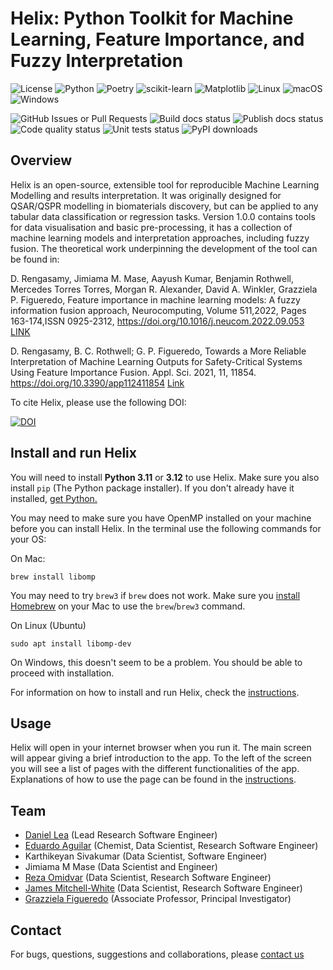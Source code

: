 # Helix: Python Toolkit for Machine Learning, Feature Importance, and Fuzzy Interpretation

![License][license-badge]
![Python][python-badge]
![Poetry][poetry-badge]
![scikit-learn][sklearn-badge]
![Matplotlib][plt-badge]
![Linux][linux-badge]
![macOS][macos-badge]
![Windows][windows-badge]

![GitHub Issues or Pull Requests][issues-badge]
![Build docs status][build-docs-badge]
![Publish docs status][publish-docs-badge]
![Code quality status][code-quality-badge]
![Unit tests status][tests-badge]
![PyPI downloads][downloads-badge]

## Overview

Helix is an open-source, extensible tool for reproducible Machine Learning Modelling and results interpretation. It was originally designed for QSAR/QSPR modelling in biomaterials discovery, but can be applied to any tabular data classification or regression tasks. Version 1.0.0 contains tools for data visualisation and basic pre-processing, it has a collection of machine learning models and interpretation approaches, including fuzzy fusion. The theoretical work underpinning the development of the tool can be found in:

D. Rengasamy, Jimiama M. Mase, Aayush Kumar, Benjamin Rothwell, Mercedes Torres Torres, Morgan R. Alexander, David A. Winkler, Grazziela P. Figueredo,
Feature importance in machine learning models: A fuzzy information fusion approach,
Neurocomputing, Volume 511,2022, Pages 163-174,ISSN 0925-2312, https://doi.org/10.1016/j.neucom.2022.09.053 [LINK](https://www.sciencedirect.com/science/article/pii/S0925231222011584)

D. Rengasamy, B. C. Rothwell; G. P. Figueredo, Towards a More Reliable Interpretation of Machine Learning Outputs for Safety-Critical Systems Using Feature Importance Fusion. Appl. Sci. 2021, 11, 11854. https://doi.org/10.3390/app112411854 [Link](https://www.mdpi.com/2076-3417/11/24/11854)

To cite Helix, please use the following DOI:

[![DOI](https://zenodo.org/badge/DOI/10.5281/zenodo.14721954.svg)](https://doi.org/10.5281/zenodo.14721954)


## Install and run Helix

You will need to install **Python 3.11** or **3.12** to use Helix. Make sure you also install `pip` (The Python package installer). If you don't already have it installed, [get Python.](https://www.python.org/downloads/)

You may need to make sure you have OpenMP installed on your machine before you can install Helix. In the terminal use the following commands for your OS:

On Mac:
```shell
brew install libomp
```

You may need to try `brew3` if `brew` does not work. Make sure you [install Homebrew](https://brew.sh/) on your Mac to use the `brew`/`brew3` command.

On Linux (Ubuntu)
```shell
sudo apt install libomp-dev
```

On Windows, this doesn't seem to be a problem. You should be able to proceed with installation.

For information on how to install and run Helix, check the [instructions](https://biomaterials-for-medical-devices-ai.github.io/Helix/users/installation.html).

## Usage

Helix will open in your internet browser when you run it. The main screen will appear giving a brief introduction to the app. To the left of the screen you will see a list of pages with the different functionalities of the app. Explanations of how to use the page can be found in the [instructions](https://biomaterials-for-medical-devices-ai.github.io/Helix/index.html).


## Team
- [Daniel Lea](https://github.com/dcl10) (Lead Research Software Engineer)
- [Eduardo Aguilar](https://edaguilarb.github.io./) (Chemist, Data Scientist, Research Software Engineer)
- Karthikeyan Sivakumar (Data Scientist, Software Engineer)
- Jimiama M Mase (Data Scientist and Engineer)
- [Reza Omidvar](https://github.com/ahmadrezaomidvar) (Data Scientist, Research Software Engineer)
- [James Mitchell-White](https://scholar.google.com/citations?user=fecKRIYAAAAJ&hl=en) (Data Scientist, Research Software Engineer)
- [Grazziela Figueredo](https://scholar.google.com/citations?user=DXNNUcUAAAAJ&hl=en) (Associate Professor, Principal Investigator)

[poetry-badge]: https://img.shields.io/badge/uv-purple?style=for-the-badge&logo=uv&logoColor=%23DE5FE9
[sklearn-badge]: https://img.shields.io/badge/scikit--learn-%23F7931E.svg?style=for-the-badge&logo=scikit-learn&logoColor=white
[plt-badge]: https://img.shields.io/badge/Matplotlib-%23ffffff.svg?style=for-the-badge&logo=Matplotlib&logoColor=black
[linux-badge]: https://img.shields.io/badge/Linux-FCC624?style=for-the-badge&logo=linux&logoColor=black
[macos-badge]: https://img.shields.io/badge/mac%20os-000000?style=for-the-badge&logo=macos&logoColor=F0F0F0
[windows-badge]: https://img.shields.io/badge/Windows-0078D6?style=for-the-badge&logo=windows&logoColor=white
[python-badge]: https://img.shields.io/badge/Python-3776AB?style=for-the-badge&logo=python&logoColor=white
[issues-badge]: https://img.shields.io/github/issues/Biomaterials-for-Medical-Devices-AI/Helix?style=for-the-badge
[build-docs-badge]: https://img.shields.io/github/actions/workflow/status/Biomaterials-for-Medical-Devices-AI/Helix/build-dcos.yml?style=for-the-badge&label=Build%20docs
[publish-docs-badge]: https://img.shields.io/github/actions/workflow/status/Biomaterials-for-Medical-Devices-AI/Helix/publish-docs.yml?style=for-the-badge&label=Publish%20docs
[code-quality-badge]: https://img.shields.io/github/actions/workflow/status/Biomaterials-for-Medical-Devices-AI/Helix/format-code.yml?style=for-the-badge&label=Code%20quality
[license-badge]: https://img.shields.io/github/license/Biomaterials-for-Medical-Devices-AI/Helix?style=for-the-badge&label=License
[downloads-badge]: https://img.shields.io/pypi/dm/Helix?style=for-the-badge
[tests-badge]: https://img.shields.io/github/actions/workflow/status/Biomaterials-for-Medical-Devices-AI/Helix/run-unit-tests.yml?style=for-the-badge&label=Tests


## Contact

For bugs, questions, suggestions and collaborations, please [contact us](mailto:g.figueredo@gmail.com)
